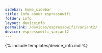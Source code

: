 ```yaml
---
sidebar: home_sidebar
title: Info about espressowifi
folder: info
layout: deviceinfo
permalink: /devices/espressowifi/variant2/
device: espressowifi_variant2
---
```

{% include templates/device_info.md %}
